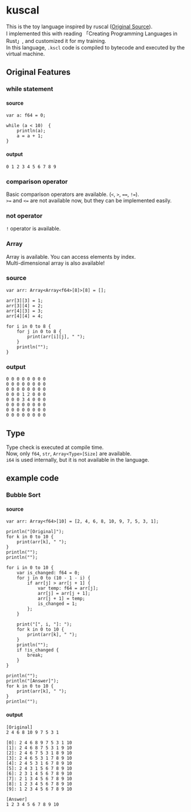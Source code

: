 # kuscal

This is the toy language inspired by ruscal ([Original Source](https://github.com/msakuta/ruscal)).<br>
I implemented this with reading 「Creating Programming Languages in Rust」, and customized it for my training.<br>
In this language, `.kscl` code is compiled to bytecode and executed by the virtual machine.

## Original Features

### while statement
#### source
```
var a: f64 = 0;

while (a < 10)  {
    println(a);
    a = a + 1;
}
```

#### output
```
0 1 2 3 4 5 6 7 8 9
```

### comparison operator
Basic comparison operators are available. (`<`, `>`, `==`, `!=`).<br>
`>=` and `<=` are not available now, but they can be implemented easily.

### not operator
`!` operator is available.

### Array
Array is available. You can access elements by index.<br>
Multi-dimensional array is also available!

### source
```
var arr: Array<Array<f64>[8]>[8] = [];

arr[3][3] = 1;
arr[3][4] = 2;
arr[4][3] = 3;
arr[4][4] = 4;

for i in 0 to 8 {
    for j in 0 to 8 {
        print(arr[i][j], " ");
    }
    println("");
}
```

### output
```
0 0 0 0 0 0 0 0
0 0 0 0 0 0 0 0
0 0 0 0 0 0 0 0
0 0 0 1 2 0 0 0
0 0 0 3 4 0 0 0
0 0 0 0 0 0 0 0
0 0 0 0 0 0 0 0
0 0 0 0 0 0 0 0
```

## Type
Type check is executed at compile time.<br>
Now, only `f64`, `str`, `Array<Type>[Size]` are available.<br>
`i64` is used internally, but it is not available in the language.

## example code
### Bubble Sort
#### source
```
var arr: Array<f64>[10] = [2, 4, 6, 8, 10, 9, 7, 5, 3, 1];

println("[Original]");
for k in 0 to 10 {
    print(arr[k], " ");
}
println("");
println("");

for i in 0 to 10 {
    var is_changed: f64 = 0;
    for j in 0 to (10 - 1 - i) {
        if arr[j] > arr[j + 1] {
            var temp: f64 = arr[j];
            arr[j] = arr[j + 1];
            arr[j + 1] = temp;
            is_changed = 1;
        };
    }

    print("[", i, "]: ");
    for k in 0 to 10 {
        print(arr[k], " ");
    }
    println("");
    if !is_changed {
        break;
    }
}

println("");
println("[Answer]");
for k in 0 to 10 {
    print(arr[k], " ");
}
println("");
```

#### output
```
[Original]
2 4 6 8 10 9 7 5 3 1

[0]: 2 4 6 8 9 7 5 3 1 10
[1]: 2 4 6 8 7 5 3 1 9 10
[2]: 2 4 6 7 5 3 1 8 9 10
[3]: 2 4 6 5 3 1 7 8 9 10
[4]: 2 4 5 3 1 6 7 8 9 10
[5]: 2 4 3 1 5 6 7 8 9 10
[6]: 2 3 1 4 5 6 7 8 9 10
[7]: 2 1 3 4 5 6 7 8 9 10
[8]: 1 2 3 4 5 6 7 8 9 10
[9]: 1 2 3 4 5 6 7 8 9 10

[Answer]
1 2 3 4 5 6 7 8 9 10
```


